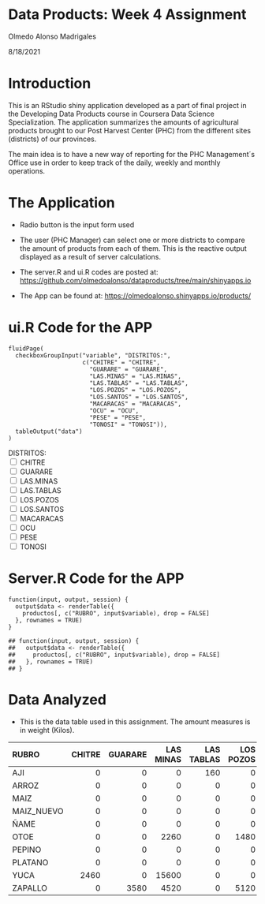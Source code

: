 <body>
<div class="slide titlepage">
  <h1 class="title">Data Products: Week 4 Assignment</h1>
  <p class="author">
Olmedo Alonso Madrigales
  </p>
  <p class="date">8/18/2021</p>
</div>
<div id="introduction" class="slide section level2">
<h1>Introduction</h1>
<p>This is an RStudio shiny application developed as a part of final project in the Developing Data Products course in Coursera Data Science Specialization. The application summarizes the amounts of agricultural products brought to our Post Harvest Center (PHC) from the different sites (districts) of our provinces.</p>
<p>The main idea is to have a new way of reporting for the PHC Management´s Office use in order to keep track of the daily, weekly and monthly operations.</p>
</div>
<div id="the-application" class="slide section level2">
<h1>The Application</h1>
<ul>
<li><p>Radio button is the input form used</p></li>
<li><p>The user (PHC Manager) can select one or more districts to compare the amount of products from each of them. This is the reactive output displayed as a result of server calculations.</p></li>
<li><p>The server.R and ui.R codes are posted at: <a href="https://github.com/olmedoalonso/dataproducts/tree/main/shinyapps.io" class="uri">https://github.com/olmedoalonso/dataproducts/tree/main/shinyapps.io</a></p></li>
<li><p>The App can be found at: <a href="https://olmedoalonso.shinyapps.io/products/" class="uri">https://olmedoalonso.shinyapps.io/products/</a></p></li>
</ul>
</div>
<div id="ui.r-code-for-the-app" class="slide section level2">
<h1>ui.R Code for the APP</h1>
<div class="sourceCode" id="cb1"><pre class="sourceCode r"><code class="sourceCode r"><span id="cb1-1"><a href="#cb1-1" aria-hidden="true" tabindex="-1"></a><span class="fu">fluidPage</span>(</span>
<span id="cb1-2"><a href="#cb1-2" aria-hidden="true" tabindex="-1"></a>  <span class="fu">checkboxGroupInput</span>(<span class="st">&quot;variable&quot;</span>, <span class="st">&quot;DISTRITOS:&quot;</span>,</span>
<span id="cb1-3"><a href="#cb1-3" aria-hidden="true" tabindex="-1"></a>                     <span class="fu">c</span>(<span class="st">&quot;CHITRE&quot;</span> <span class="ot">=</span> <span class="st">&quot;CHITRE&quot;</span>,</span>
<span id="cb1-4"><a href="#cb1-4" aria-hidden="true" tabindex="-1"></a>                       <span class="st">&quot;GUARARE&quot;</span> <span class="ot">=</span> <span class="st">&quot;GUARARE&quot;</span>,</span>
<span id="cb1-5"><a href="#cb1-5" aria-hidden="true" tabindex="-1"></a>                       <span class="st">&quot;LAS.MINAS&quot;</span> <span class="ot">=</span> <span class="st">&quot;LAS.MINAS&quot;</span>,</span>
<span id="cb1-6"><a href="#cb1-6" aria-hidden="true" tabindex="-1"></a>                       <span class="st">&quot;LAS.TABLAS&quot;</span> <span class="ot">=</span> <span class="st">&quot;LAS.TABLAS&quot;</span>,</span>
<span id="cb1-7"><a href="#cb1-7" aria-hidden="true" tabindex="-1"></a>                       <span class="st">&quot;LOS.POZOS&quot;</span> <span class="ot">=</span> <span class="st">&quot;LOS.POZOS&quot;</span>,</span>
<span id="cb1-8"><a href="#cb1-8" aria-hidden="true" tabindex="-1"></a>                       <span class="st">&quot;LOS.SANTOS&quot;</span> <span class="ot">=</span> <span class="st">&quot;LOS.SANTOS&quot;</span>,</span>
<span id="cb1-9"><a href="#cb1-9" aria-hidden="true" tabindex="-1"></a>                       <span class="st">&quot;MACARACAS&quot;</span> <span class="ot">=</span> <span class="st">&quot;MACARACAS&quot;</span>,</span>
<span id="cb1-10"><a href="#cb1-10" aria-hidden="true" tabindex="-1"></a>                       <span class="st">&quot;OCU&quot;</span> <span class="ot">=</span> <span class="st">&quot;OCU&quot;</span>,</span>
<span id="cb1-11"><a href="#cb1-11" aria-hidden="true" tabindex="-1"></a>                       <span class="st">&quot;PESE&quot;</span> <span class="ot">=</span> <span class="st">&quot;PESE&quot;</span>,</span>
<span id="cb1-12"><a href="#cb1-12" aria-hidden="true" tabindex="-1"></a>                       <span class="st">&quot;TONOSI&quot;</span> <span class="ot">=</span> <span class="st">&quot;TONOSI&quot;</span>)),</span>
<span id="cb1-13"><a href="#cb1-13" aria-hidden="true" tabindex="-1"></a>  <span class="fu">tableOutput</span>(<span class="st">&quot;data&quot;</span>)</span>
<span id="cb1-14"><a href="#cb1-14" aria-hidden="true" tabindex="-1"></a>)</span></code></pre></div>
<div class="container-fluid">
<div id="variable" class="form-group shiny-input-checkboxgroup shiny-input-container" role="group" aria-labelledby="variable-label">
<label class="control-label" id="variable-label" for="variable">DISTRITOS:</label>
<div class="shiny-options-group">
<div class="checkbox">
<label>
<input type="checkbox" name="variable" value="CHITRE"></input>
<span>CHITRE</span>
</label>
</div>
<div class="checkbox">
<label>
<input type="checkbox" name="variable" value="GUARARE"></input>
<span>GUARARE</span>
</label>
</div>
<div class="checkbox">
<label>
<input type="checkbox" name="variable" value="LAS.MINAS"></input>
<span>LAS.MINAS</span>
</label>
</div>
<div class="checkbox">
<label>
<input type="checkbox" name="variable" value="LAS.TABLAS"></input>
<span>LAS.TABLAS</span>
</label>
</div>
<div class="checkbox">
<label>
<input type="checkbox" name="variable" value="LOS.POZOS"></input>
<span>LOS.POZOS</span>
</label>
</div>
<div class="checkbox">
<label>
<input type="checkbox" name="variable" value="LOS.SANTOS"></input>
<span>LOS.SANTOS</span>
</label>
</div>
<div class="checkbox">
<label>
<input type="checkbox" name="variable" value="MACARACAS"></input>
<span>MACARACAS</span>
</label>
</div>
<div class="checkbox">
<label>
<input type="checkbox" name="variable" value="OCU"></input>
<span>OCU</span>
</label>
</div>
<div class="checkbox">
<label>
<input type="checkbox" name="variable" value="PESE"></input>
<span>PESE</span>
</label>
</div>
<div class="checkbox">
<label>
<input type="checkbox" name="variable" value="TONOSI"></input>
<span>TONOSI</span>
</label>
</div>
</div>
</div>
<div id="data" class="shiny-html-output"></div>
</div>
</div>
<div id="server.r-code-for-the-app" class="slide section level2">
<h1>Server.R Code for the APP</h1>
<div class="sourceCode" id="cb2"><pre class="sourceCode r"><code class="sourceCode r"><span id="cb2-1"><a href="#cb2-1" aria-hidden="true" tabindex="-1"></a><span class="cf">function</span>(input, output, session) {</span>
<span id="cb2-2"><a href="#cb2-2" aria-hidden="true" tabindex="-1"></a>  output<span class="sc">$</span>data <span class="ot">&lt;-</span> <span class="fu">renderTable</span>({</span>
<span id="cb2-3"><a href="#cb2-3" aria-hidden="true" tabindex="-1"></a>    productos[, <span class="fu">c</span>(<span class="st">&quot;RUBRO&quot;</span>, input<span class="sc">$</span>variable), drop <span class="ot">=</span> <span class="cn">FALSE</span>]</span>
<span id="cb2-4"><a href="#cb2-4" aria-hidden="true" tabindex="-1"></a>  }, <span class="at">rownames =</span> <span class="cn">TRUE</span>)</span>
<span id="cb2-5"><a href="#cb2-5" aria-hidden="true" tabindex="-1"></a>}</span></code></pre></div>
<pre><code>## function(input, output, session) {
##   output$data &lt;- renderTable({
##     productos[, c(&quot;RUBRO&quot;, input$variable), drop = FALSE]
##   }, rownames = TRUE)
## }</code></pre>
</div>
<div id="data-analyzed" class="slide section level2">
<h1>Data Analyzed</h1>
<ul>
<li>This is the data table used in this assignment. The amount measures is in weight (Kilos).</li>
</ul>
<table class="table table-striped" style="width: auto !important; margin-left: auto; margin-right: auto;">
<thead>
<tr>
<th style="text-align:left;">
RUBRO
</th>
<th style="text-align:right;">
CHITRE
</th>
<th style="text-align:right;">
GUARARE
</th>
<th style="text-align:right;">
LAS MINAS
</th>
<th style="text-align:right;">
LAS TABLAS
</th>
<th style="text-align:right;">
LOS POZOS
</th>
<th style="text-align:right;">
LOS SANTOS
</th>
<th style="text-align:right;">
MACARACAS
</th>
<th style="text-align:right;">
OCU
</th>
<th style="text-align:right;">
PESE
</th>
<th style="text-align:right;">
TONOSI
</th>
</tr>
</thead>
<tbody>
<tr>
<td style="text-align:left;">
AJI
</td>
<td style="text-align:right;width: 5em; ">
0
</td>
<td style="text-align:right;width: 5em; ">
0
</td>
<td style="text-align:right;width: 5em; ">
0
</td>
<td style="text-align:right;width: 5em; ">
160
</td>
<td style="text-align:right;width: 5em; ">
0
</td>
<td style="text-align:right;width: 5em; ">
880
</td>
<td style="text-align:right;width: 5em; ">
780
</td>
<td style="text-align:right;width: 5em; ">
0
</td>
<td style="text-align:right;width: 5em; ">
0
</td>
<td style="text-align:right;width: 5em; ">
0
</td>
</tr>
<tr>
<td style="text-align:left;">
ARROZ
</td>
<td style="text-align:right;width: 5em; ">
0
</td>
<td style="text-align:right;width: 5em; ">
0
</td>
<td style="text-align:right;width: 5em; ">
0
</td>
<td style="text-align:right;width: 5em; ">
0
</td>
<td style="text-align:right;width: 5em; ">
0
</td>
<td style="text-align:right;width: 5em; ">
468180
</td>
<td style="text-align:right;width: 5em; ">
0
</td>
<td style="text-align:right;width: 5em; ">
0
</td>
<td style="text-align:right;width: 5em; ">
0
</td>
<td style="text-align:right;width: 5em; ">
0
</td>
</tr>
<tr>
<td style="text-align:left;">
MAIZ
</td>
<td style="text-align:right;width: 5em; ">
0
</td>
<td style="text-align:right;width: 5em; ">
0
</td>
<td style="text-align:right;width: 5em; ">
0
</td>
<td style="text-align:right;width: 5em; ">
0
</td>
<td style="text-align:right;width: 5em; ">
0
</td>
<td style="text-align:right;width: 5em; ">
648780
</td>
<td style="text-align:right;width: 5em; ">
0
</td>
<td style="text-align:right;width: 5em; ">
0
</td>
<td style="text-align:right;width: 5em; ">
0
</td>
<td style="text-align:right;width: 5em; ">
0
</td>
</tr>
<tr>
<td style="text-align:left;">
MAIZ_NUEVO
</td>
<td style="text-align:right;width: 5em; ">
0
</td>
<td style="text-align:right;width: 5em; ">
0
</td>
<td style="text-align:right;width: 5em; ">
0
</td>
<td style="text-align:right;width: 5em; ">
0
</td>
<td style="text-align:right;width: 5em; ">
0
</td>
<td style="text-align:right;width: 5em; ">
0
</td>
<td style="text-align:right;width: 5em; ">
0
</td>
<td style="text-align:right;width: 5em; ">
0
</td>
<td style="text-align:right;width: 5em; ">
18120
</td>
<td style="text-align:right;width: 5em; ">
0
</td>
</tr>
<tr>
<td style="text-align:left;">
ÑAME
</td>
<td style="text-align:right;width: 5em; ">
0
</td>
<td style="text-align:right;width: 5em; ">
0
</td>
<td style="text-align:right;width: 5em; ">
0
</td>
<td style="text-align:right;width: 5em; ">
0
</td>
<td style="text-align:right;width: 5em; ">
0
</td>
<td style="text-align:right;width: 5em; ">
2320
</td>
<td style="text-align:right;width: 5em; ">
0
</td>
<td style="text-align:right;width: 5em; ">
9660
</td>
<td style="text-align:right;width: 5em; ">
3600
</td>
<td style="text-align:right;width: 5em; ">
1400
</td>
</tr>
<tr>
<td style="text-align:left;">
OTOE
</td>
<td style="text-align:right;width: 5em; ">
0
</td>
<td style="text-align:right;width: 5em; ">
0
</td>
<td style="text-align:right;width: 5em; ">
2260
</td>
<td style="text-align:right;width: 5em; ">
0
</td>
<td style="text-align:right;width: 5em; ">
1480
</td>
<td style="text-align:right;width: 5em; ">
0
</td>
<td style="text-align:right;width: 5em; ">
0
</td>
<td style="text-align:right;width: 5em; ">
5020
</td>
<td style="text-align:right;width: 5em; ">
0
</td>
<td style="text-align:right;width: 5em; ">
0
</td>
</tr>
<tr>
<td style="text-align:left;">
PEPINO
</td>
<td style="text-align:right;width: 5em; ">
0
</td>
<td style="text-align:right;width: 5em; ">
0
</td>
<td style="text-align:right;width: 5em; ">
0
</td>
<td style="text-align:right;width: 5em; ">
0
</td>
<td style="text-align:right;width: 5em; ">
0
</td>
<td style="text-align:right;width: 5em; ">
0
</td>
<td style="text-align:right;width: 5em; ">
220
</td>
<td style="text-align:right;width: 5em; ">
0
</td>
<td style="text-align:right;width: 5em; ">
0
</td>
<td style="text-align:right;width: 5em; ">
0
</td>
</tr>
<tr>
<td style="text-align:left;">
PLATANO
</td>
<td style="text-align:right;width: 5em; ">
0
</td>
<td style="text-align:right;width: 5em; ">
0
</td>
<td style="text-align:right;width: 5em; ">
0
</td>
<td style="text-align:right;width: 5em; ">
0
</td>
<td style="text-align:right;width: 5em; ">
0
</td>
<td style="text-align:right;width: 5em; ">
0
</td>
<td style="text-align:right;width: 5em; ">
0
</td>
<td style="text-align:right;width: 5em; ">
460
</td>
<td style="text-align:right;width: 5em; ">
0
</td>
<td style="text-align:right;width: 5em; ">
0
</td>
</tr>
<tr>
<td style="text-align:left;">
YUCA
</td>
<td style="text-align:right;width: 5em; ">
2460
</td>
<td style="text-align:right;width: 5em; ">
0
</td>
<td style="text-align:right;width: 5em; ">
15600
</td>
<td style="text-align:right;width: 5em; ">
0
</td>
<td style="text-align:right;width: 5em; ">
0
</td>
<td style="text-align:right;width: 5em; ">
0
</td>
<td style="text-align:right;width: 5em; ">
0
</td>
<td style="text-align:right;width: 5em; ">
22720
</td>
<td style="text-align:right;width: 5em; ">
0
</td>
<td style="text-align:right;width: 5em; ">
0
</td>
</tr>
<tr>
<td style="text-align:left;">
ZAPALLO
</td>
<td style="text-align:right;width: 5em; ">
0
</td>
<td style="text-align:right;width: 5em; ">
3580
</td>
<td style="text-align:right;width: 5em; ">
4520
</td>
<td style="text-align:right;width: 5em; ">
0
</td>
<td style="text-align:right;width: 5em; ">
5120
</td>
<td style="text-align:right;width: 5em; ">
346340
</td>
<td style="text-align:right;width: 5em; ">
18580
</td>
<td style="text-align:right;width: 5em; ">
11300
</td>
<td style="text-align:right;width: 5em; ">
30000
</td>
<td style="text-align:right;width: 5em; ">
59820
</td>
</tr>
</tbody>
</table>
</div>

